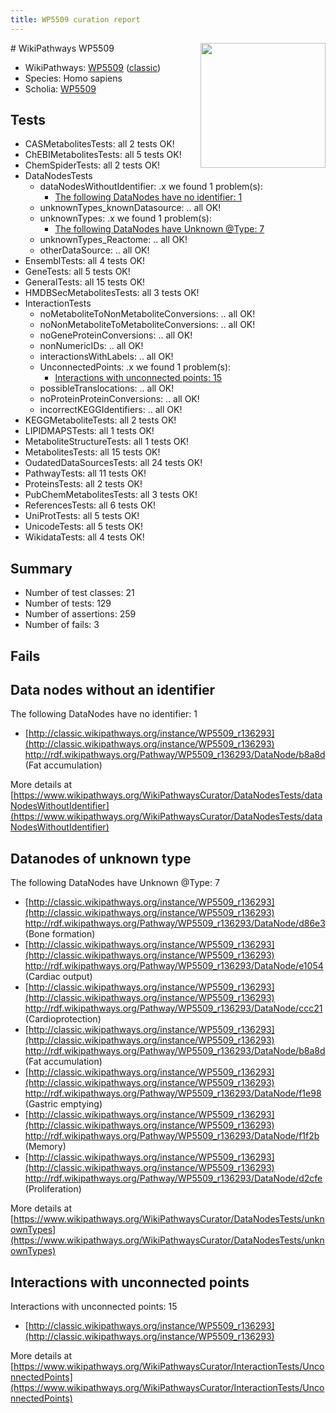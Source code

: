 ```yaml
---
title: WP5509 curation report
---
```


<img style="float: right; width: 200px" src="https://upload.wikimedia.org/wikipedia/commons/thumb/8/83/Wplogo_with_text_500.png/640px-Wplogo_with_text_500.png" />
# WikiPathways WP5509

* WikiPathways: [WP5509](https://wikipathways.org/pathways/WP5509) ([classic](https://classic.wikipathways.org/instance/WP5509))
* Species: Homo sapiens
* Scholia: [WP5509](https://scholia.toolforge.org/wikipathways/WP5509)
## Tests
* CASMetabolitesTests: all 2 tests OK!
* ChEBIMetabolitesTests: all 5 tests OK!
* ChemSpiderTests: all 2 tests OK!
* DataNodesTests
    * dataNodesWithoutIdentifier: .x we found 1 problem(s):
        * [The following DataNodes have no identifier: 1](#d2d32fa0)
    * unknownTypes_knownDatasource: .. all OK!
    * unknownTypes: .x we found 1 problem(s):
        * [The following DataNodes have Unknown @Type: 7](#839973e5)
    * unknownTypes_Reactome: .. all OK!
    * otherDataSource: .. all OK!
* EnsemblTests: all 4 tests OK!
* GeneTests: all 5 tests OK!
* GeneralTests: all 15 tests OK!
* HMDBSecMetabolitesTests: all 3 tests OK!
* InteractionTests
    * noMetaboliteToNonMetaboliteConversions: .. all OK!
    * noNonMetaboliteToMetaboliteConversions: .. all OK!
    * noGeneProteinConversions: .. all OK!
    * nonNumericIDs: .. all OK!
    * interactionsWithLabels: .. all OK!
    * UnconnectedPoints: .x we found 1 problem(s):
        * [Interactions with unconnected points: 15](#7f1d407c)
    * possibleTranslocations: .. all OK!
    * noProteinProteinConversions: .. all OK!
    * incorrectKEGGIdentifiers: .. all OK!
* KEGGMetaboliteTests: all 2 tests OK!
* LIPIDMAPSTests: all 1 tests OK!
* MetaboliteStructureTests: all 1 tests OK!
* MetabolitesTests: all 15 tests OK!
* OudatedDataSourcesTests: all 24 tests OK!
* PathwayTests: all 11 tests OK!
* ProteinsTests: all 2 tests OK!
* PubChemMetabolitesTests: all 3 tests OK!
* ReferencesTests: all 6 tests OK!
* UniProtTests: all 5 tests OK!
* UnicodeTests: all 5 tests OK!
* WikidataTests: all 4 tests OK!


## Summary

* Number of test classes: 21
* Number of tests: 129
* Number of assertions: 259
* Number of fails: 3

## Fails

<a name="d2d32fa0" />

## Data nodes without an identifier

The following DataNodes have no identifier: 1

* [http://classic.wikipathways.org/instance/WP5509_r136293](http://classic.wikipathways.org/instance/WP5509_r136293) http://rdf.wikipathways.org/Pathway/WP5509_r136293/DataNode/b8a8d (Fat
accumulation)


More details at [https://www.wikipathways.org/WikiPathwaysCurator/DataNodesTests/dataNodesWithoutIdentifier](https://www.wikipathways.org/WikiPathwaysCurator/DataNodesTests/dataNodesWithoutIdentifier)

<a name="839973e5" />

## Datanodes of unknown type

The following DataNodes have Unknown @Type: 7

* [http://classic.wikipathways.org/instance/WP5509_r136293](http://classic.wikipathways.org/instance/WP5509_r136293) http://rdf.wikipathways.org/Pathway/WP5509_r136293/DataNode/d86e3 (Bone formation)
* [http://classic.wikipathways.org/instance/WP5509_r136293](http://classic.wikipathways.org/instance/WP5509_r136293) http://rdf.wikipathways.org/Pathway/WP5509_r136293/DataNode/e1054 (Cardiac output)
* [http://classic.wikipathways.org/instance/WP5509_r136293](http://classic.wikipathways.org/instance/WP5509_r136293) http://rdf.wikipathways.org/Pathway/WP5509_r136293/DataNode/ccc21 (Cardioprotection)
* [http://classic.wikipathways.org/instance/WP5509_r136293](http://classic.wikipathways.org/instance/WP5509_r136293) http://rdf.wikipathways.org/Pathway/WP5509_r136293/DataNode/b8a8d (Fat
accumulation)
* [http://classic.wikipathways.org/instance/WP5509_r136293](http://classic.wikipathways.org/instance/WP5509_r136293) http://rdf.wikipathways.org/Pathway/WP5509_r136293/DataNode/f1e98 (Gastric
emptying)
* [http://classic.wikipathways.org/instance/WP5509_r136293](http://classic.wikipathways.org/instance/WP5509_r136293) http://rdf.wikipathways.org/Pathway/WP5509_r136293/DataNode/f1f2b (Memory)
* [http://classic.wikipathways.org/instance/WP5509_r136293](http://classic.wikipathways.org/instance/WP5509_r136293) http://rdf.wikipathways.org/Pathway/WP5509_r136293/DataNode/d2cfe (Proliferation)


More details at [https://www.wikipathways.org/WikiPathwaysCurator/DataNodesTests/unknownTypes](https://www.wikipathways.org/WikiPathwaysCurator/DataNodesTests/unknownTypes)

<a name="7f1d407c" />

## Interactions with unconnected points

Interactions with unconnected points: 15

* [http://classic.wikipathways.org/instance/WP5509_r136293](http://classic.wikipathways.org/instance/WP5509_r136293)


More details at [https://www.wikipathways.org/WikiPathwaysCurator/InteractionTests/UnconnectedPoints](https://www.wikipathways.org/WikiPathwaysCurator/InteractionTests/UnconnectedPoints)


